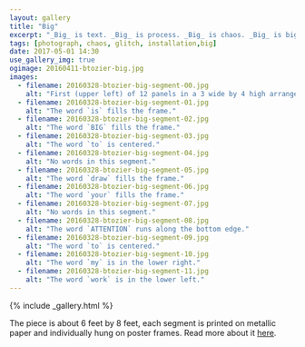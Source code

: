 ```yaml
---
layout: gallery
title: "Big"
excerpt: "_Big_ is text. _Big_ is process. _Big_ is chaos. _Big_ is big."
tags: [photograph, chaos, glitch, installation,big]
date: 2017-05-01 14:30
use_gallery_img: true
ogimage: 20160411-btozier-big.jpg
images:
  - filename: 20160328-btozier-big-segment-00.jpg
    alt: "First (upper left) of 12 panels in a 3 wide by 4 high arrangement, with vivid reds, blues, purples on a black background in a glitched arrangement. The word `This` fills the frame."
  - filename: 20160328-btozier-big-segment-01.jpg
    alt: "The word `is` fills the frame."
  - filename: 20160328-btozier-big-segment-02.jpg
    alt: "The word `BIG` fills the frame."
  - filename: 20160328-btozier-big-segment-03.jpg
    alt: "The word `to` is centered."
  - filename: 20160328-btozier-big-segment-04.jpg
    alt: "No words in this segment."
  - filename: 20160328-btozier-big-segment-05.jpg
    alt: "The word `draw` fills the frame."
  - filename: 20160328-btozier-big-segment-06.jpg
    alt: "The word `your` fills the frame."
  - filename: 20160328-btozier-big-segment-07.jpg
    alt: "No words in this segment."
  - filename: 20160328-btozier-big-segment-08.jpg
    alt: "The word `ATTENTION` runs along the bottom edge."
  - filename: 20160328-btozier-big-segment-09.jpg
    alt: "The word `to` is centered."
  - filename: 20160328-btozier-big-segment-10.jpg
    alt: "The word `my` is in the lower right."
  - filename: 20160328-btozier-big-segment-11.jpg
    alt: "The word `work` is in the lower left."
---
```


{% include _gallery.html %}

The piece is about 6 feet by 8 feet, each segment is printed on metallic paper and individually hung on poster frames. Read more about it [here](/big/).
